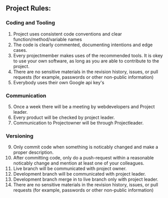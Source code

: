 ## Project Rules:
### Coding and Tooling
1. Project uses consistent code conventions and clear function/method/variable names
2. The code is clearly commented, documenting intentions and edge cases.
3. Every projectmember makes uses of the recommended tools. It is okey to use your own software, as long as you are able to contribute to the project.
4. There are no sensitive materials in the revision history, issues, or pull requests (for example, passwords or other non-public information)
5. Everybody uses their own Google api key's
### Communication
5. Once a week there will be a meeting by webdevelopers and Project leader.
6. Every product will be checked by project leader.
7. Communication to Projectowner will be through Projectleader.
### Versioning
9. Only commit code when something is noticably changed and make a proper description.
10. After committing code, only do a push-request within a reasonable noticably change and mention at least one of your colleagues.
11. Live branch will be communicated with project owner.
12. Development branch will be communicated with project leader.
13. Development branch merge in to live branch only with project leader.
14. There are no sensitive materials in the revision history, issues, or pull requests (for example, passwords or other non-public information)
